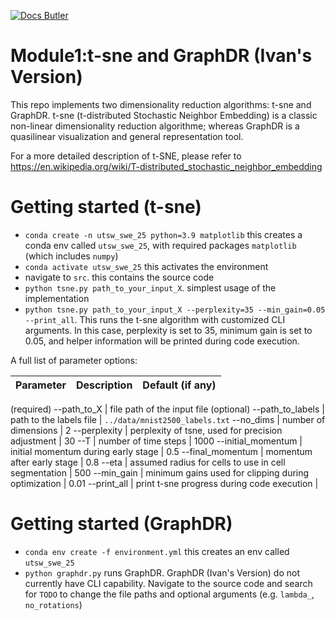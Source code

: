 [![Docs Butler](https://github.com/UTSW-Software-Engineering-Course-2025/Module_1_IvanGu/actions/workflows/static.yml/badge.svg?branch=docs)](https://github.com/UTSW-Software-Engineering-Course-2025/Module_1_IvanGu/actions/workflows/static.yml)

# Module1:t-sne and GraphDR (Ivan's Version)
This repo implements two dimensionality reduction algorithms: t-sne and GraphDR. t-sne (t-distributed Stochastic Neighbor Embedding) is a classic non-linear dimensionality reduction algorithme; whereas GraphDR is a quasilinear visualization and general representation tool. 

For a more detailed description of t-SNE, please refer to https://en.wikipedia.org/wiki/T-distributed_stochastic_neighbor_embedding

# Getting started (t-sne)

- `conda create -n utsw_swe_25 python=3.9 matplotlib` this creates a conda env called `utsw_swe_25`, with required packages `matplotlib` (which includes `numpy`)
- `conda activate utsw_swe_25` this activates the environment
- navigate to `src`. this contains the source code
- `python tsne.py path_to_your_input_X`. simplest usage of the implementation
- `python tsne.py path_to_your_input_X --perplexity=35 --min_gain=0.05 --print_all`. This runs the t-sne algorithm with customized CLI arguments. In this case, perplexity is set to 35, minimum gain is set to 0.05, and helper information will be printed during code execution.

A full list of parameter options:

   Parameter | Description | Default (if any)
   ---------------------------------------- | ------------- | -------------
   (required)
   --path_to_X  |   file path of the input file
   (optional)
   --path_to_labels | path to the labels file | `../data/mnist2500_labels.txt`
   --no_dims | number of dimensions | 2
   --perplexity | perplexity of tsne, used for precision adjustment | 30
   --T | number of time steps | 1000
   --initial_momentum | initial momentum during early stage | 0.5
   --final_momentum | momentum after early stage | 0.8
   --eta | assumed radius for cells to use in cell segmentation | 500
   --min_gain |  minimum gains used for clipping during optimization | 0.01
   --print_all |  print t-sne progress during code execution | 


# Getting started (GraphDR)
- `conda env create -f environment.yml` this creates an env called `utsw_swe_25`
- `python graphdr.py` runs GraphDR. GraphDR (Ivan's Version) do not currently have CLI capability. Navigate to the source code and search for `TODO` to change the file paths and optional arguments (e.g. `lambda_`, `no_rotations`)